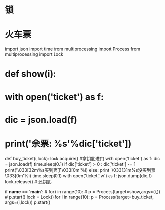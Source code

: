 # 锁

# 火车票
import json
import time
from multiprocessing import Process
from multiprocessing import Lock

# def show(i):
#     with open('ticket') as f:
#         dic = json.load(f)
#     print('余票: %s'%dic['ticket'])

def buy_ticket(i,lock):
    lock.acquire() #拿钥匙进门
    with open('ticket') as f:
        dic = json.load(f)
        time.sleep(0.1)
    if dic['ticket'] > 0 :
        dic['ticket'] -= 1
        print('\033[32m%s买到票了\033[0m'%i)
    else:
        print('\033[31m%s没买到票\033[0m'%i)
    time.sleep(0.1)
    with open('ticket','w') as f:
        json.dump(dic,f)
    lock.release()      # 还钥匙

if __name__ == '__main__':
    # for i in range(10):
    #     p = Process(target=show,args=(i,))
    #     p.start()
    lock = Lock()
    for i in range(10):
        p = Process(target=buy_ticket, args=(i,lock))
        p.start()





















